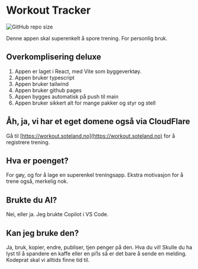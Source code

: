 # Workout Tracker

![GitHub repo size](https://img.shields.io/github/repo-size/soteland/workout-tracker)

Denne appen skal superenkelt å spore trening. For personlig bruk. 

## Overkomplisering deluxe

1. Appen er laget i React, med Vite som byggeverktøy.
2. Appen bruker typescript
3. Appen bruker tailwind
4. Appen bruker github pages
5. Appen bygges automatisk på push til main
6. Appen bruker sikkert alt for mange pakker og styr og stell

## Åh, ja, vi har et eget domene også via CloudFlare

Gå til [https://workout.soteland.no](https://workout.soteland.no) for å registrere trening.

## Hva er poenget?

For gøy, og for å lage en superenkel treningsapp. Ekstra motivasjon for å trene også, merkelig nok.

## Brukte du AI?

Nei, eller ja. Jeg brukte Copilot i VS Code.

## Kan jeg bruke den? 
Ja, bruk, kopier, endre, publiser, tjen penger på den. Hva du vil! Skulle du ha lyst til å spandere en kaffe eller en pi1s så er det bare å sende en melding. Kodeprat skal vi alltids finne tid til.
